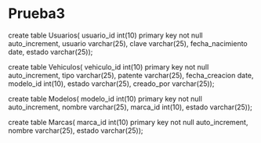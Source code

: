 # Prueba3


create table Usuarios(
usuario_id int(10) primary key not null auto_increment,
usuario varchar(25),
clave varchar(25),
fecha_nacimiento date,
estado varchar(25));

create table Vehiculos(
vehiculo_id int(10) primary key not null auto_increment,
tipo varchar(25),
patente varchar(25),
fecha_creacion date,
modelo_id int(10),
estado varchar(25),
creado_por varchar(25));

create table Modelos(
modelo_id int(10) primary key not null auto_increment,
nombre varchar(25),
marca_id int(10),
estado varchar(25));

create table Marcas(
marca_id int(10) primary key not null auto_increment,
nombre varchar(25),
estado varchar(25));
